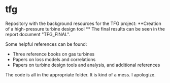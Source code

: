 # tfg
Repository with the background resources for the TFG project: **Creation of a high-pressure turbine design tool
**
The final results can be seen in the report document "TFG_FINAL".

Some helpful references can be found:
- Three reference books on gas turbines
- Papers on loss models and correlations
- Papers on turbine design tools and analysis, and additional references

The code is all in the appropriate folder. It is kind of a mess. I apologize.
